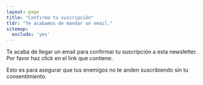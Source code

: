 ```yaml
---
layout: page
title: "Confirma tu suscripción"
tldr: "Te acabamos de mandar un email."
sitemap:
  exclude: 'yes'
---
```


Te acaba de llegar un email para confirmar tu suscripción a esta newsletter. Por favor haz click en el link que contiene.

Esto es para asegurar que tus enemigos no te anden suscribiendo sin tu consentimiento.
